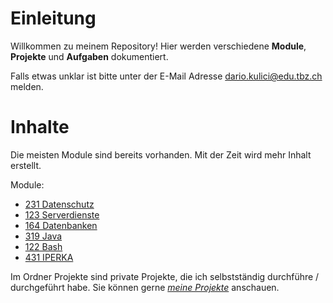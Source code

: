 # Einleitung

Willkommen zu meinem Repository! Hier werden verschiedene **Module**, **Projekte** und **Aufgaben** dokumentiert. 

Falls etwas unklar ist bitte unter der E-Mail Adresse dario.kulici@edu.tbz.ch melden. 

# Inhalte

Die meisten Module sind bereits vorhanden. Mit der Zeit wird mehr Inhalt erstellt. 

Module: 

- [231 Datenschutz](01_Module/01_M231_Datenschutz/README)
- [123 Serverdienste](01_Module/02_M123_Serverdienste/README)
- [164 Datenbanken](01_Module/04_M164_Datenbanken/README)
- [319 Java](01_Module/03_M319_Java/README)
- [122 Bash](01_Module/06_M122_Bash/README)
- [431 IPERKA](01_Module/05_M431_IPERKA/README)

Im Ordner Projekte sind private Projekte, die ich selbstständig durchführe / durchgeführt habe. Sie können gerne *[meine Projekte](02_Projekte/README.md)* anschauen.
